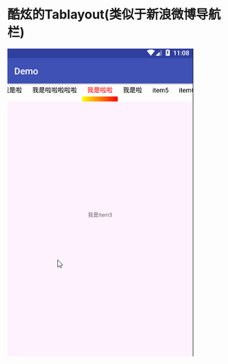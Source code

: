# 酷炫的Tablayout(类似于新浪微博导航栏)
![效果图](https://github.com/ght199266/TabKuLayout/blob/master/app/src/main/image/tt.gif)
